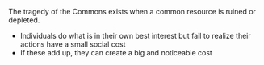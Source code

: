 The tragedy of the Commons exists when a common resource is ruined or depleted.
- Individuals do what is in their own best interest but fail to realize their actions have a small social cost
- If these add up, they can create a big and noticeable cost